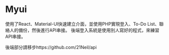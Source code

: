 # Myui

使用了React、Material-UI快速建立介面，並使用PHP實現登入、To-Do List、聯絡人的備份，然後進行API串接。
後端登入系統是使用別人寫好的程式，來練習API串接。

後端部分請移步https://github.com/21Neil/api
